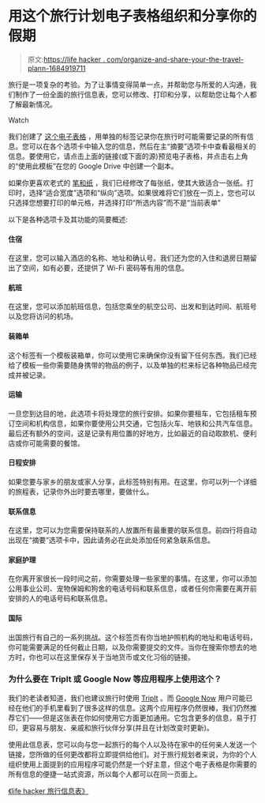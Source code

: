 # 用这个旅行计划电子表格组织和分享你的假期

> 原文:[https://life hacker . com/organize-and-share-your-the-travel-plann-1684919711](https://lifehacker.com/organize-and-share-your-vacation-with-this-travel-plann-1684919711)

旅行是一项复杂的考验。为了让事情变得简单一点，并帮助您与所爱的人沟通，我们制作了一份全面的旅行信息表，您可以修改、打印和分享，以帮助您让每个人都了解最新情况。

Watch

我们创建了 [这个电子表格](https://drive.google.com/previewtemplate?id=1RN-JrmZ-QZP8i1k8GoVVqd6IjHYYd53d7S7or8xjbAQ&mode=public) ，用单独的标签记录你在旅行时可能需要记录的所有信息。您可以在各个选项卡中输入您的信息，然后在主“摘要”选项卡中查看最相关的信息。要使用它，请点击上面的链接(或下面的源)预览电子表格，并点击右上角的“使用此模板”在您的 Google Drive 中创建一个副本。

如果你更喜欢老式的 [笔和纸](http://lifehacker.com/note-taking-styles-compared-evernote-vs-plain-text-vs-1379778864) ，我们已经修改了每张纸，使其大致适合一张纸。打印时，选择“适合宽度”选项和“纵向”选项。如果很难将它们放在一页上，您也可以只选择您想要打印的单元格，并选择打印“所选内容”而不是“当前表单”

以下是各种选项卡及其功能的简要概述:

#### **住宿**

在这里，您可以输入酒店的名称、地址和确认号。我们还为您的入住和退房日期留出了空间，如有必要，还提供了 Wi-Fi 密码等有用的信息。

#### **航班**

在这里，您可以添加航班信息，包括您乘坐的航空公司、出发和到达时间、航班号以及您将访问的机场。

#### **装箱单**

这个标签有一个模板装箱单，你可以使用它来确保你没有留下任何东西。我们已经给了模板一些你需要随身携带的物品的例子，以及单独的栏来标记各种物品已经完成并被记录。

#### **运输**

一旦您到达目的地，此选项卡将处理您的旅行安排。如果你要租车，它包括租车预订空间和机构信息，如果你要使用公共交通，它包括火车、地铁和公共汽车信息。最后还有额外的空间，这是记录有用位置的好地方，比如最近的自动取款机、便利店或你可能需要的餐馆。

#### **日程安排**

如果您要与家乡的朋友或家人分享，此标签特别有用。在这里，你可以列一个详细的旅程表，记录你外出时要去哪里，要做什么。

#### **联系信息**

在这里，您可以为您需要保持联系的人放置所有最重要的联系信息。前四行将自动出现在“摘要”选项卡中，因此请务必在此处添加任何紧急联系信息。

#### **家庭护理**

在你离开家很长一段时间之前，你需要处理一些家里的事情。在这里，你可以添加公用事业公司、宠物保姆和狗舍的电话号码和联系信息，或者任何你需要在离开前安排的人的电话号码和联系信息。

#### **国际**

出国旅行有自己的一系列挑战。这个标签页有你当地护照机构的地址和电话号码，你可能需要满足的任何截止日期，以及你需要提交的文件。当你在搜索你想去的地方时，你也可以在这里保存关于当地货币或文化习俗的链接。

### 为什么要在 TripIt 或 Google Now 等应用程序上使用这个？

我们的老读者知道，我们也建议旅行时使用 [TripIt](http://lifehacker.com/tripit-organizes-your-travel-itinerary-automatically-vi-300833) 。而 [Google Now](https://lifehacker.com/top-10-awesome-features-of-google-now-1577427243) 用户可能已经在他们的手机里看到了很多这样的信息。这两个应用程序仍然很棒，我们仍然推荐它们——但是这张表在你如何使用它方面更加通用。它包含更多的信息，易于打印，更容易与朋友、亲戚和旅行伙伴分享(并且在计划改变时更新)。

使用此信息表，您可以向与您一起旅行的每个人以及待在家中的任何亲人发送一个链接，您所做的任何更改都将立即提供给他们。对于旅行规划者来说，为你的个人组织使用上面提到的应用程序可能仍然是一个好主意，但这个电子表格是你需要的所有信息的便捷一站式资源，所以每个人都可以在同一页面上。

[《life hacker 旅行信息表》](https://drive.google.com/previewtemplate?id=1RN-JrmZ-QZP8i1k8GoVVqd6IjHYYd53d7S7or8xjbAQ&mode=public)